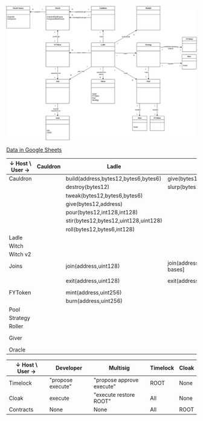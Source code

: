 

![contract architecture](./architecture.png)

[Data in Google Sheets](https://docs.google.com/spreadsheets/d/1mLlq9iZNe99YTovS1tGGxc4SuQm5aG52XdXEDVTLxlg)


| ↓ Host \ User →  |Cauldron|Ladle                                |Witch                           |Witch v2                        |FYToken                                    |Roller                    |Giver                |YieldLever                                  |NotionalJoin                               |
|------------------|--------|-------------------------------------|--------------------------------|--------------------------------|-------------------------------------------|--------------------------|---------------------|--------------------------------------------|-------------------------------------------|
|Cauldron          |        |build(address,bytes12,bytes6,bytes6) |give(bytes12,address)           |give(bytes12,address)           |                                           |                          |give(bytes12,address)|                                            |                                           |
|                  |        |destroy(bytes12)                     |slurp(bytes12,uint128,uint128)  |slurp(bytes12,uint128,uint128)  |                                           |                          |                     |                                            |                                           |
|                  |        |tweak(bytes12,bytes6,bytes6)         |                                |                                |                                           |                          |                     |                                            |                                           |
|                  |        |give(bytes12,address)                |                                |                                |                                           |                          |                     |                                            |                                           |
|                  |        |pour(bytes12,int128,int128)          |                                |                                |                                           |                          |                     |                                            |                                           |
|                  |        |stir(bytes12,bytes12,uint128,uint128)|                                |                                |                                           |                          |                     |                                            |                                           |
|                  |        |roll(bytes12,bytes6,int128)          |                                |                                |                                           |                          |                     |                                            |                                           |
|Ladle             |        |                                     |                                |                                |                                           |                          |                     |                                            |                                           |
|Witch             |        |                                     |                                |                                |                                           |                          |                     |                                            |                                           |
|Witch v2          |        |                                     |                                |                                |                                           |                          |                     |                                            |                                           |
|Joins             |        |join(address,uint128)                |join(address,uint128)[for bases]|join(address,uint128)[for bases]|join(address,uint128)[for their underlying]|                          |                     |                                            |join(address,uint128)[for their underlying]|
|                  |        |exit(address,uint128)                |exit(address,uint128)[for ilks] |exit(address,uint128)[for ilks] |exit(address,uint128)[for their underlying]|                          |                     |                                            |exit(address,uint128)[for their underlying]|
|FYToken           |        |mint(address,uint256)                |                                |burn(address,uint256)           |                                           |                          |                     |                                            |                                           |
|                  |        |burn(address,uint256)                |                                |                                |                                           |                          |                     |                                            |                                           |
|Pool              |        |                                     |                                |                                |                                           |                          |                     |                                            |                                           |
|Strategy          |        |                                     |                                |                                |                                           |startPool(uint256,uint256)|                     |                                            |                                           |
|Roller            |        |                                     |                                |                                |                                           |                          |                     |                                            |                                           |
|Giver             |        |                                     |                                |                                |                                           |                          |                     |give(bytes12,address) seize(bytes12,address)|                                           |
|Oracle            |        |                                     |                                |                                |                                           |                          |                     |                                            |                                           |


| ↓ Host \ User → |Developer          |Multisig                   |Timelock  |Cloak  |
|-----------------|-------------------|---------------------------|----------|-------|
| Timelock        | "propose execute" | "propose approve execute" | ROOT     | None  |
| Cloak           | execute           | "execute restore ROOT"    | All      | None  |
| Contracts       | None              | None                      | All      | ROOT  |
